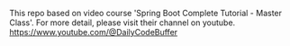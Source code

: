 This repo based on video course 'Spring Boot Complete Tutorial - Master Class'.
For more detail, please visit their channel on youtube.
https://www.youtube.com/@DailyCodeBuffer
